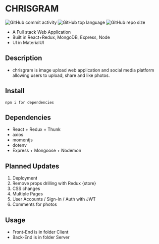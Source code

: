 # CHRISGRAM

![GitHub commit activity](https://img.shields.io/github/commit-activity/y/chrismlee26/chris-gram)
![GitHub top language](https://img.shields.io/github/languages/top/chrismlee26/chris-gram)
![GitHub repo size](https://img.shields.io/github/repo-size/chrismlee26/chris-gram)

- A Full stack Web Application
- Built in React+Redux, MongoDB, Express, Node
- UI in MaterialUI

## Description

- chrisgram is image upload web application and social media platform allowing users to upload, share and like photos.

## Install

```
npm i for dependencies
```

## Dependencies

- React + Redux + Thunk
- axios
- momentjs
- dotenv
- Express + Mongoose + Nodemon

## Planned Updates

1. Deployment
2. Remove props drilling with Redux {store}
3. CSS changes
4. Multiple Pages
5. User Accounts / Sign-In / Auth with JWT
6. Comments for photos

## Usage

- Front-End is in folder Client
- Back-End is in folder Server
